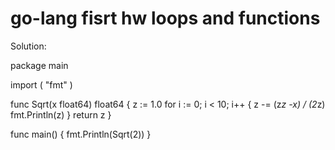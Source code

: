 # go-lang fisrt hw loops and functions 
Solution:

package main

import (
	"fmt"
)

func Sqrt(x float64) float64 {
	z := 1.0
	for i := 0; i < 10; i++ {
		z -= (z*z -x) / (2*z)
		fmt.Println(z)
	}
	return z
}

func main() {
	fmt.Println(Sqrt(2))
}

